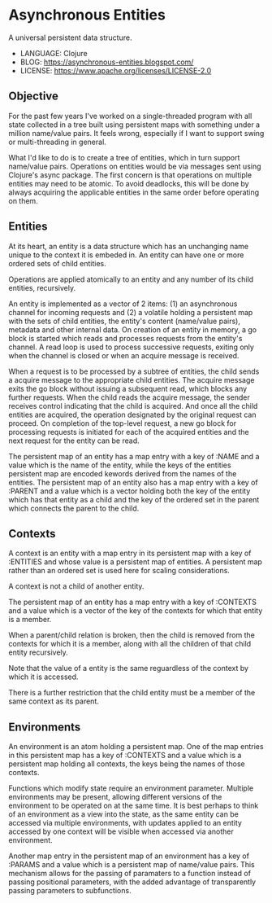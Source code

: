 # Asynchronous Entities

A universal persistent data structure.

* LANGUAGE: Clojure
* BLOG: https://asynchronous-entities.blogspot.com/
* LICENSE: https://www.apache.org/licenses/LICENSE-2.0

## Objective

For the past few years I've worked on a single-threaded program with all state collected
in a tree built using persistent maps with something under a million name/value pairs. 
It feels wrong, especially if I want to support swing or multi-threading in general.

What I'd like to do is to create a tree of entities, which in turn support name/value pairs.
Operations on entities would be via messages sent using Clojure's async package. The first concern
is that operations on multiple entities may need to be atomic. To avoid deadlocks, this will be done
by always acquiring the applicable entities in the same order before operating on them.

## Entities

At its heart, an entity is a data structure which has an unchanging name unique to the context it is embeded in. 
An entity can have one or more ordered sets of child entities. 

Operations are applied atomically to an entity and any number of its child entities, recursively.

An entity is implemented as a vector of 2 items: (1) an asynchronous channel for incoming requests and (2) a volatile holding a persistent map with the sets of 
child entities, the entity's content (name/value pairs), metadata and other internal data.
On creation of an entity in memory, a go block is started which reads and processes requests from the entity's channel. A read loop is used to process successive
requests, exiting only when the channel is closed or when an acquire message is received.

When a request is to be processed by a subtree of entities, the child sends a acquire message to the appropriate child entities. 
The acquire message exits the go block without issuing a subsequent read, which blocks any further requests.
When the child reads the acquire message, the sender receives control indicating that the child is acquired. And once
all the child entities are acquired, the operation designated by the original request can proceed.
On completion of the top-level request, a new go block for processing requests is initiated for each of the acquired entities
and the next request for the entity can be read.

The persistent map of an entity has a map entry with a key of :NAME and a value which is the name of the entity, while the 
keys of the entities persistent map are encoded kewords derived from the names of the entities.
The persistent map of an entity also has a map entry with a key of :PARENT and a value which is
a vector holding both the key of the entity which has that entity as a child and
the key of the ordered set in the parent which connects the parent to the child. 

## Contexts

A context is an entity with a map entry in its persistent map with a key of :ENTITIES and whose value is a persistent map of entities. 
A persistent map rather than an ordered set is used here for scaling considerations.

A context is not a child of another entity.

The persistent map of an entity has a map entry with a key of :CONTEXTS and a value which is a vector of the key of the contexts for which 
that entity is a member.

When a parent/child relation is broken, then the child is removed from the contexts for which it is a member, along with all the children
of that child entity recursively.

Note that the value of a entity is the same reguardless of the context by which it is accessed.

There is a further restriction that the child entity must be a member of the same context as its parent.

## Environments

An environment is an atom holding a persistent map. One of the map entries in this persistent map has a key of :CONTEXTS and a value which is a persistent map
holding all contexts, the keys being the names of those contexts.

Functions which modify state require an environment parameter. Multiple environments may be present, allowing different versions of the environment to be
operated on at the same time. It is best perhaps to think of an environment as a view into the state, as the same entity can be accessed via multiple
environments, with updates applied to an entity accessed by one context will be visible when accessed via another environment.

Another map entry in the persistent map of an environment has a key of :PARAMS and a value which is a persistent map of name/value pairs. This
mechanism allows for the passing of paramaters to a function instead of passing positional parameters, with the added advantage of transparently
passing parameters to subfunctions.
